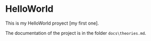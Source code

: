 # HelloWorld

This is my HelloWorld proyect [my first one].

The documentation of the project is in the folder `docs\theories.md`.
